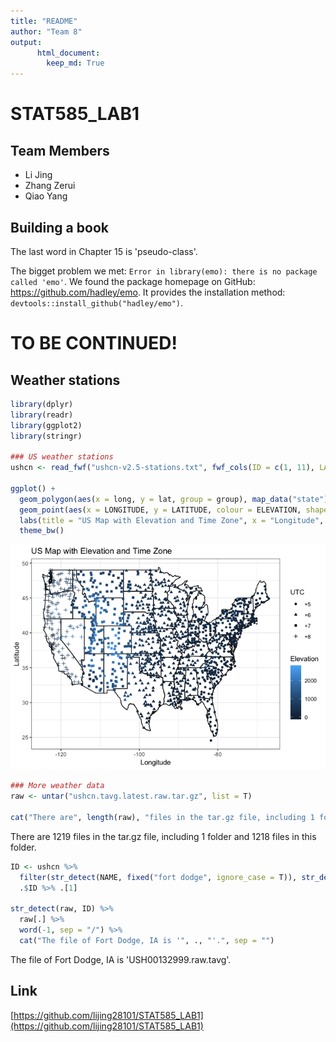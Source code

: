 ```yaml
---
title: "README"
author: "Team 8"
output: 
      html_document:
        keep_md: True
---
```



# STAT585_LAB1

## Team Members
- Li Jing
- Zhang Zerui
- Qiao Yang

## Building a book
The last word in Chapter 15 is 'pseudo-class'.

The bigget problem we met: `Error in library(emo): there is no package called 'emo'`. We found the package homepage on GitHub: https://github.com/hadley/emo. It provides the installation method: `devtools::install_github("hadley/emo")`.

# TO BE CONTINUED!



## Weather stations

```r
library(dplyr)
library(readr)
library(ggplot2)
library(stringr)

### US weather stations
ushcn <- read_fwf("ushcn-v2.5-stations.txt", fwf_cols(ID = c(1, 11), LATITUDE = c(13, 20), LONGITUDE = c(22, 30), ELEVATION = c(32, 37), STATE = c(39, 40), NAME = c(42, 71), COMPONENT1 = c(73, 78), COMPONENT2 = c(80, 85), COMPONENT3 = c(87, 92), UTC = c(94, 95)), col_types = cols(UTC = "c"))

ggplot() +
  geom_polygon(aes(x = long, y = lat, group = group), map_data("state"), colour = "black", fill = "white" ) +
  geom_point(aes(x = LONGITUDE, y = LATITUDE, colour = ELEVATION, shape = UTC), ushcn) +
  labs(title = "US Map with Elevation and Time Zone", x = "Longitude", y = "Latitude", color = "Elevation") +
  theme_bw()
```

![](README_files/figure-html/unnamed-chunk-1-1.png)<!-- -->

```r
### More weather data
raw <- untar("ushcn.tavg.latest.raw.tar.gz", list = T)

cat("There are", length(raw), "files in the tar.gz file, including 1 folder and", length(raw) - 1, "files in this folder.")
```

There are 1219 files in the tar.gz file, including 1 folder and 1218 files in this folder.

```r
ID <- ushcn %>%
  filter(str_detect(NAME, fixed("fort dodge", ignore_case = T)), str_detect(STATE, "IA")) %>%
  .$ID %>% .[1]

str_detect(raw, ID) %>%
  raw[.] %>%
  word(-1, sep = "/") %>%
  cat("The file of Fort Dodge, IA is '", ., "'.", sep = "")
```

The file of Fort Dodge, IA is 'USH00132999.raw.tavg'.

## Link
[https://github.com/lijing28101/STAT585_LAB1](https://github.com/lijing28101/STAT585_LAB1)
